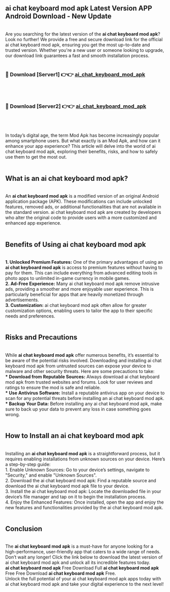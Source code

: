 ## ai chat keyboard mod apk Latest Version APP Android Download - New Update
<br>
Are you searching for the latest version of the <strong>ai chat keyboard mod apk</strong>? Look no further! We provide a free and secure download link for the official ai chat keyboard mod apk, ensuring you get the most up-to-date and trusted version. Whether you're a new user or someone looking to upgrade, our download link guarantees a fast and smooth installation process.
<br>
<br>
<h3>🔴 Download [Server1] 👉👉 <a href="https://modyolo.store/ai+chat+keyboard+mod+apk">ai_chat_keyboard_mod_apk</a></h3><br>
<br>
<h3>🔴 Download [Server2] 👉👉 <a href="https://modyolo.store/ai+chat+keyboard+mod+apk">ai_chat_keyboard_mod_apk</a></h3><br>
<br>
<br>
In today’s digital age, the term Mod Apk has become increasingly popular among smartphone users. But what exactly is an Mod Apk, and how can it enhance your app experience? This article will delve into the world of ai chat keyboard mod apk, exploring their benefits, risks, and how to safely use them to get the most out.
<br>
<br>
<h2>What is an ai chat keyboard mod apk?</h2>
<br>
An <strong>ai chat keyboard mod apk</strong> is a modified version of an original Android application package (APK). These modifications can include unlocked features, removed ads, or additional functionalities that are not available in the standard version. ai chat keyboard mod apk are created by developers who alter the original code to provide users with a more customized and enhanced app experience.
<br>
<br>
<h2>Benefits of Using ai chat keyboard mod apk</h2>
<br>
<strong> 1. Unlocked Premium Features:</strong> One of the primary advantages of using an <strong>ai chat keyboard mod apk</strong> is access to premium features without having to pay for them. This can include everything from advanced editing tools in photo apps to unlimited in-game currency in mobile games.
<br>
<strong> 2. Ad-Free Experience:</strong> Many ai chat keyboard mod apk remove intrusive ads, providing a smoother and more enjoyable user experience. This is particularly beneficial for apps that are heavily monetized through advertisements.
<br>
<strong> 3. Customization:</strong> ai chat keyboard mod apk often allow for greater customization options, enabling users to tailor the app to their specific needs and preferences.
<br>
<br>
<h2>Risks and Precautions</h2>
<br>
While <strong>ai chat keyboard mod apk</strong> offer numerous benefits, it’s essential to be aware of the potential risks involved. Downloading and installing ai chat keyboard mod apk from untrusted sources can expose your device to malware and other security threats. Here are some precautions to take:
<br>
<strong> * Download from Reputable Sources:</strong> Always download ai chat keyboard mod apk from trusted websites and forums. Look for user reviews and ratings to ensure the mod is safe and reliable.
<br>
<strong> * Use Antivirus Software:</strong> Install a reputable antivirus app on your device to scan for any potential threats before installing an ai chat keyboard mod apk.
<br>
<strong> * Backup Your Data:</strong> Before installing any ai chat keyboard mod apk, make sure to back up your data to prevent any loss in case something goes wrong.
<br>
<br>
<h2>How to Install an ai chat keyboard mod apk</h2>
<br>
Installing an <strong>ai chat keyboard mod apk</strong> is a straightforward process, but it requires enabling installations from unknown sources on your device. Here’s a step-by-step guide:
<br>
 1. Enable Unknown Sources: Go to your device’s settings, navigate to "Security," and enable "Unknown Sources".
<br>
 2. Download the ai chat keyboard mod apk: Find a reputable source and download the ai chat keyboard mod apk file to your device.
<br>
 3. Install the ai chat keyboard mod apk: Locate the downloaded file in your device’s file manager and tap on it to begin the installation process.
<br>
 4. Enjoy the Enhanced Features: Once installed, open the app and enjoy the new features and functionalities provided by the ai chat keyboard mod apk.
<br>
<br>
<h2><strong>Conclusion</strong></h2>
<br>
The <strong>ai chat keyboard mod apk</strong> is a must-have for anyone looking for a high-performance, user-friendly app that caters to a wide range of needs. Don’t wait any longer! Click the link below to download the latest version of ai chat keyboard mod apk and unlock all its incredible features today.
<br>
<strong>ai chat keyboard mod apk</strong> Free Download Full <strong>ai chat keyboard mod apk</strong> Free Free Download <strong>ai chat keyboard mod apk</strong> Free.
<br>
Unlock the full potential of your ai chat keyboard mod apk apps today with ai chat keyboard mod apk and take your digital experience to the next level!